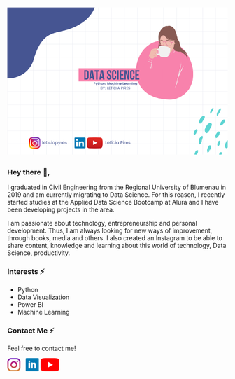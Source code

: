 # [![Letícia Pires](https://github.com/letpires/letpires/blob/main/Github%20(3).png)](https://github.com/letpires/letpires/blob/main/Github%20(3).png)



### Hey there 👋,


I graduated in Civil Engineering from the Regional University of Blumenau in 2019 and am currently migrating to Data Science. For this reason, I recently started studies at the Applied Data Science Bootcamp at Alura and I have been developing projects in the area.


</ul>
I am passionate about technology, entrepreneurship and personal development. Thus, I am always looking for new ways of improvement, through books, media and others. I also created an Instagram to be able to share content, knowledge and learning about this world of technology, Data Science, productivity.
</ul>

### Interests ⚡

<ul>
  <li>Python</li>
  <li>Data Visualization</li>
  <li>Power BI</li>
  <li>Machine Learning</li>
  
  
</ul>



### Contact Me ⚡

Feel free to contact me!

<a href="https://www.instagram.com/leticiapyres/"><img height="30" src="https://github.com/Clalloures/Clalloures/blob/master/icon/instagram.jpg?raw=true"></a>&nbsp;&nbsp;
<a href="https://www.linkedin.com/in/leticia-pires/"><img height="30" src="https://github.com/Clalloures/Clalloures/blob/master/icon/linkedin.png?raw=true"></a>
<a href="https://www.youtube.com/channel/UC7C3taM54q4rsEIDPFNVsLg?view_as=subscriber"><img height="30" src="https://github.com/Clalloures/Clalloures/blob/master/icon/youtube.png?raw=true"></a>
